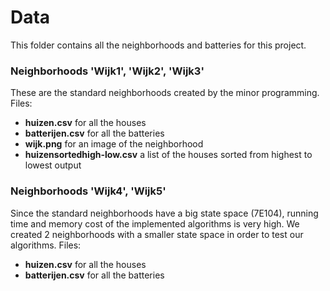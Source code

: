 # Data

This folder contains all the neighborhoods and batteries for this project.

### Neighborhoods 'Wijk1', 'Wijk2', 'Wijk3'
These are the standard neighborhoods created by the minor programming. Files:
* **huizen.csv** for all the houses
* **batterijen.csv** for all the batteries
* **wijk.png** for an image of the neighborhood
* **huizensortedhigh-low.csv** a list of the houses sorted from highest to lowest output

### Neighborhoods 'Wijk4', 'Wijk5'
Since the standard neighborhoods have a big state space (7E104), running time and memory cost of the implemented algorithms is very high. We created 2 neighborhoods with a smaller state space in order to test our algorithms. Files:
* **huizen.csv** for all the houses
* **batterijen.csv** for all the batteries
